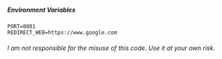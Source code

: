 ##### Environment Variables

```
PORT=8081
REDIRECT_WEB=https://www.google.com
```

###### I am not responsible for the misuse of this code. Use it at your own risk.

